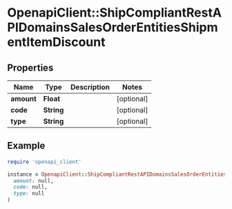 # OpenapiClient::ShipCompliantRestAPIDomainsSalesOrderEntitiesShipmentItemDiscount

## Properties

| Name | Type | Description | Notes |
| ---- | ---- | ----------- | ----- |
| **amount** | **Float** |  | [optional] |
| **code** | **String** |  | [optional] |
| **type** | **String** |  | [optional] |

## Example

```ruby
require 'openapi_client'

instance = OpenapiClient::ShipCompliantRestAPIDomainsSalesOrderEntitiesShipmentItemDiscount.new(
  amount: null,
  code: null,
  type: null
)
```

